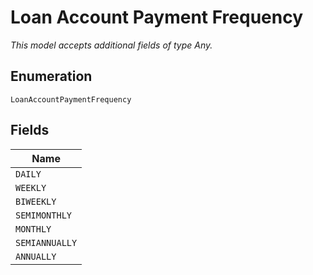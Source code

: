 
# Loan Account Payment Frequency

*This model accepts additional fields of type Any.*

## Enumeration

`LoanAccountPaymentFrequency`

## Fields

| Name |
|  --- |
| `DAILY` |
| `WEEKLY` |
| `BIWEEKLY` |
| `SEMIMONTHLY` |
| `MONTHLY` |
| `SEMIANNUALLY` |
| `ANNUALLY` |

